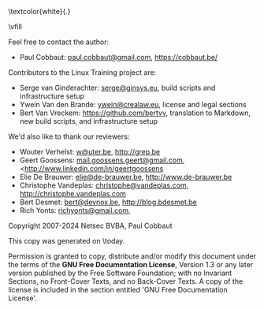 \textcolor{white}{.}

\vfill

Feel free to contact the author:

- Paul Cobbaut: <paul.cobbaut@gmail.com>, <https://cobbaut.be/>

Contributors to the Linux Training project are:

- Serge van Ginderachter: <serge@ginsys.eu>, build scripts and infrastructure setup
- Ywein Van den Brande: <ywein@crealaw.eu>, license and legal sections
- Bert Van Vreckem: <https://github.com/bertvv>, translation to Markdown, new build scripts, and infrastructure setup

We'd also like to thank our reviewers:

- Wouter Verhelst: <w@uter.be>, <http://grep.be>
- Geert Goossens: <mail.goossens.geert@gmail.com>, <<http://www.linkedin.com/in/geertgoossens>
- Elie De Brauwer: <elie@de-brauwer.be>, <http://www.de-brauwer.be>
- Christophe Vandeplas: <christophe@vandeplas.com>, <http://christophe.vandeplas.com>
- Bert Desmet: <bert@devnox.be>, <http://blog.bdesmet.be>
- Rich Yonts: <richyonts@gmail.com>,

Copyright 2007-2024 Netsec BVBA, Paul Cobbaut

This copy was generated on \today.

Permission is granted to copy, distribute and/or modify this document under the terms of the **GNU Free Documentation License**, Version 1.3 or any later version published by the Free Software Foundation; with no Invariant Sections, no Front-Cover Texts, and no Back-Cover Texts. A copy of the license is included in the section entitled 'GNU Free Documentation License'.


